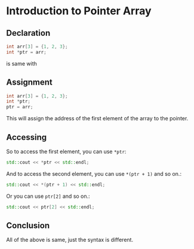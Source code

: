# Introduction to Pointer Array

## Declaration

```cpp
int arr[3] = {1, 2, 3};
int *ptr = arr;
```
is same with

## Assignment

```cpp
int arr[3] = {1, 2, 3};
int *ptr;
ptr = arr;
```

This will assign the address of the first element of the array to the pointer.

## Accessing

So to access the first element, you can use `*ptr`:

```cpp
std::cout << *ptr << std::endl;
```

And to access the second element, you can use `*(ptr + 1)` and so on.:

```cpp
std::cout << *(ptr + 1) << std::endl;
```

Or you can use `ptr[2]` and so on.:

```cpp
std::cout << ptr[2] << std::endl;
```

## Conclusion

All of the above is same, just the syntax is different.
